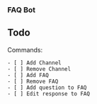### FAQ Bot


## Todo

Commands: 

    - [ ] Add Channel
    - [ ] Remove Channel
    - [ ] Add FAQ
    - [ ] Remove FAQ
    - [ ] Add question to FAQ
    - [ ] Edit response to FAQ